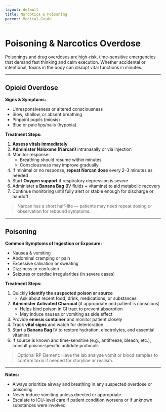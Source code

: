 ```yaml
---
layout: default
title: Narcotics & Poisoning 
parent: Medical-Guide
---
```


# Poisoning & Narcotics Overdose

Poisonings and drug overdoses are high-risk, time-sensitive emergencies that demand fast thinking and calm execution. Whether accidental or intentional, toxins in the body can disrupt vital functions in minutes.

---

## Opioid Overdose

**Signs & Symptoms:**
- Unresponsiveness or altered consciousness
- Slow, shallow, or absent breathing
- Pinpoint pupils (miosis)
- Blue or pale lips/nails (hypoxia)

**Treatment Steps:**
1. **Assess vitals immediately**
2. **Administer Naloxone (Narcan)** intranasally or via injection
3. Monitor response:
   - Breathing should resume within minutes
   - Consciousness may improve gradually
4. If minimal or no response, **repeat Narcan dose** every 2–3 minutes as needed
5. Start **Oxygen support** if respiratory depression is severe
6. Administer a **Banana Bag** (IV fluids + vitamins) to aid metabolic recovery
7. Continue monitoring until fully alert or stable enough for discharge or handoff

> Narcan has a short half-life — patients may need repeat dosing or observation for rebound symptoms.

---

## Poisoning

**Common Symptoms of Ingestion or Exposure:**
- Nausea & vomiting
- Abdominal cramping or pain
- Excessive salivation or sweating
- Dizziness or confusion
- Seizures or cardiac irregularities (in severe cases)

**Treatment Steps:**
1. Quickly **identify the suspected poison or source**
   - Ask about recent food, drink, medications, or substances
2. **Administer Activated Charcoal** (if appropriate and patient is conscious)
   - Helps bind poison in GI tract to prevent absorption
   - May induce nausea or vomiting as side effect
3. Provide **emesis container** and monitor patient closely
4. Track **vital signs** and watch for deterioration
5. Start a **Banana Bag** IV to restore hydration, electrolytes, and essential vitamins
6. If source is known and time-sensitive (e.g., antifreeze, bleach, etc.), consult poison-specific antidote protocols

> Optional RP Element: Have the lab analyse vomit or blood samples to confirm toxin if needed for storyline or realism.

---

**Notes:**
- Always prioritize airway and breathing in any suspected overdose or poisoning
- Never induce vomiting unless directed or appropriate
- Escalate to ICU-level care if patient condition worsens or if unknown substances were involved